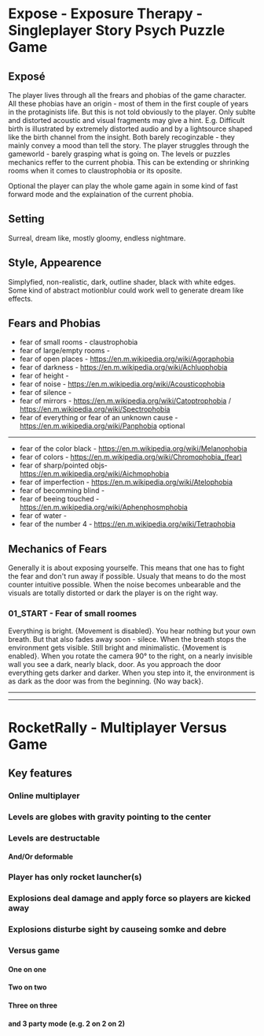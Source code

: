 # Expose - Exposure Therapy - Singleplayer Story Psych Puzzle Game

## Exposé
The player lives through all the frears and phobias of the game character. All these phobias have an origin - most of them in the first couple of years in the protaginists life. But this is not told obviously to the player. Only sublte and distorted acoustic and visual fragments may give a hint. E.g. Difficult birth is illustrated by extremely distorted audio and by a lightsource shaped like the birth channel from the insight. Both barely recoginzable - they mainly convey a mood than tell the story. The player struggles through the gameworld - barely grasping what is going on.
The levels or puzzles mechanics reffer to the current phobia. This can be extending or shrinking rooms when it comes to claustrophobia or its oposite.

Optional the player can play the whole game again in some kind of fast forward mode and the explaination of the current phobia.

## Setting
Surreal, dream like, mostly gloomy, endless nightmare.

## Style, Appearence
Simplyfied, non-realistic, dark, outline shader, black with white edges.
Some kind of abstract motionblur could work well to generate dream like effects.

## Fears and Phobias
* fear of small rooms       - claustrophobia
* fear of large/empty rooms -
* fear of open places       - https://en.m.wikipedia.org/wiki/Agoraphobia
* fear of darkness          - https://en.m.wikipedia.org/wiki/Achluophobia
* fear of height            -
* fear of noise             - https://en.m.wikipedia.org/wiki/Acousticophobia
* fear of silence           -
* fear of mirrors           - https://en.m.wikipedia.org/wiki/Catoptrophobia / https://en.m.wikipedia.org/wiki/Spectrophobia
* fear of everything or
  fear of an unknown cause  - https://en.m.wikipedia.org/wiki/Panphobia
optional
---
* fear of the color black   - https://en.m.wikipedia.org/wiki/Melanophobia
* fear of colors            - https://en.m.wikipedia.org/wiki/Chromophobia_(fear)
* fear of sharp/pointed objs- https://en.m.wikipedia.org/wiki/Aichmophobia
* fear of imperfection      - https://en.m.wikipedia.org/wiki/Atelophobia
* fear of becomming blind   -
* fear of beeing touched    - https://en.m.wikipedia.org/wiki/Aphenphosmphobia
* fear of water             -
* fear of the number 4      - https://en.m.wikipedia.org/wiki/Tetraphobia

## Mechanics of Fears
Generally it is about exposing yourselfe. This means that one has to fight the fear and don't run away if possible. Usualy that means to do the most counter intuitive possible. When the noise becomes unbearable and the visuals are totally distorted or dark the player is on the right way.

### 01_START - Fear of small roomes 
Everything is bright. {Movement is disabled}. You hear nothing but your own breath. But that also fades away soon - silece. When the breath stops the environment gets visible. Still bright and minimalistic. {Movement is enabled}. When you rotate the camera 90° to the right, on a nearly invisible wall you see a dark, nearly black, door. As you approach the door everything gets darker and darker. When you step into it, the environment is as dark as the door was from the beginning. {No way back}. 


---
---
# RocketRally - Multiplayer Versus Game
## Key features
### Online multiplayer
### Levels are globes with gravity pointing to the center
### Levels are destructable
#### And/Or deformable
### Player has only rocket launcher(s)
### Explosions deal damage and apply force so players are kicked away
### Explosions disturbe sight by causeing somke and debre
### Versus game
#### One on one
#### Two on two
#### Three on three
#### and 3 party mode (e.g. 2 on 2 on 2)
